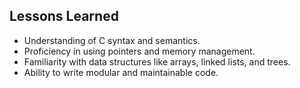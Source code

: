 ## Lessons Learned
- Understanding of C syntax and semantics.
- Proficiency in using pointers and memory management.
- Familiarity with data structures like arrays, linked lists, and trees.
- Ability to write modular and maintainable code.